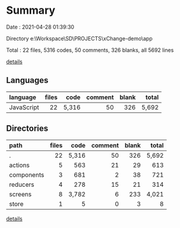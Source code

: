 # Summary

Date : 2021-04-28 01:39:30

Directory e:\Workspace\SD\PROJECTS\xChange-demo\app

Total : 22 files,  5316 codes, 50 comments, 326 blanks, all 5692 lines

[details](details.md)

## Languages
| language | files | code | comment | blank | total |
| :--- | ---: | ---: | ---: | ---: | ---: |
| JavaScript | 22 | 5,316 | 50 | 326 | 5,692 |

## Directories
| path | files | code | comment | blank | total |
| :--- | ---: | ---: | ---: | ---: | ---: |
| . | 22 | 5,316 | 50 | 326 | 5,692 |
| actions | 5 | 563 | 21 | 29 | 613 |
| components | 3 | 681 | 2 | 38 | 721 |
| reducers | 4 | 278 | 15 | 21 | 314 |
| screens | 8 | 3,782 | 6 | 233 | 4,021 |
| store | 1 | 5 | 0 | 3 | 8 |

[details](details.md)